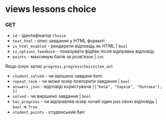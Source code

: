 # views lessons choice

### GET

* `id` - ідентифікатор `Choice` 
* `text_html` - опис завдання у HTML форматі
* `is_html_enabled` - рендерети відповідь як HTML | `bool`
* `is_options_feedback` - показувати фідбек після відправки відповіді
* `points` - максимум балів за розв'язок | `int`

Якщо існує запис `progress.progresschoiceitem_set`

* `student_solved` - чи вірішено завданя item
* `repeat_task` - чи може юзер повторити завдання | `bool` 
* `answers_json` - відповіді користувача `[["Київ", "Харків", "Полтава"], 1]`
* `solved` - чи вирішено завдання | `bool`
* `has_progress` - чи відправляв юзер хочаб один раз свою відповідь | `bool` => `True`
* `student_points` - студенський бал
